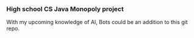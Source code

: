 ### High school CS Java Monopoly project
With my upcoming knowledge of AI, Bots could be an addition to this git repo.
